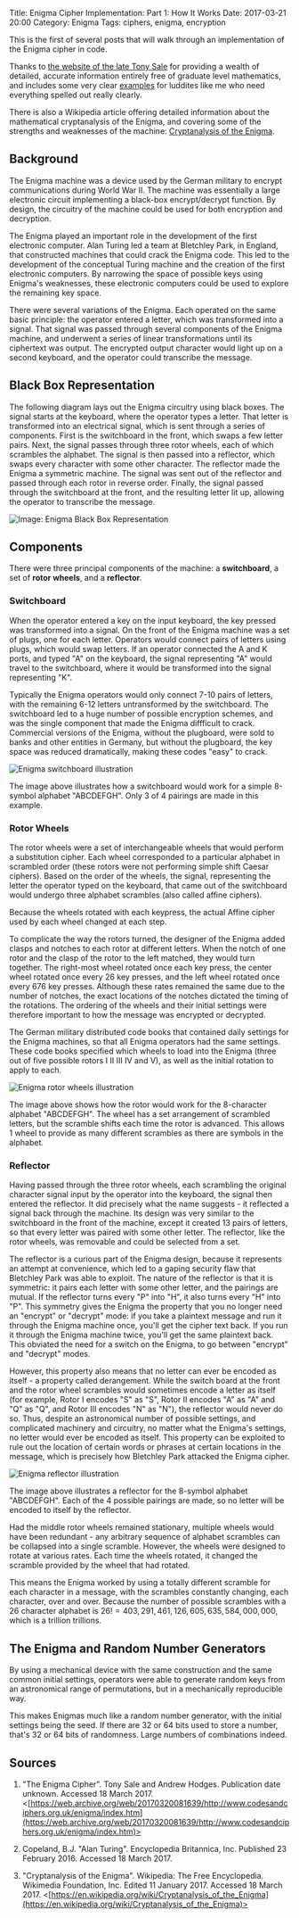 Title: Enigma Cipher Implementation: Part 1: How It Works 
Date: 2017-03-21 20:00
Category: Enigma
Tags: ciphers, enigma, encryption

This is the first of several posts that will walk through an implementation of the Enigma cipher in code.

Thanks to [the website of the late Tony Sale](http://www.codesandciphers.org.uk/enigma/index.htm) for providing a wealth of 
detailed, accurate information entirely free of graduate level mathematics, 
and includes some very clear [examples](http://www.codesandciphers.org.uk/enigma/example1.htm) for luddites like me who need everything spelled out really clearly.

There is also a Wikipedia article offering detailed information about the mathematical cryptanalysis of the Enigma,
and covering some of the strengths and weaknesses of the machine: [Cryptanalysis of the Enigma](https://en.wikipedia.org/wiki/Cryptanalysis_of_the_Enigma).

## Background

The Enigma machine was a device used by the German military to encrypt communications during World War II.
The machine was essentially a large electronic circuit implementing a black-box encrypt/decrypt function.
By design, the circuitry of the machine could be used for both encryption and decryption. 

The Enigma played an important role in the development of the first electronic computer. 
Alan Turing led a team at Bletchley Park, in England, that constructed machines that could crack the Enigma code.
This led to the development of the conceptual Turing machine and the creation of the first electronic computers.
By narrowing the space of possible keys using Enigma's weaknesses, 
these electronic computers could be used to explore the remaining key space.

There were several variations of the Enigma. Each operated on the same basic principle:
the operator entered a letter, which was transformed into a signal. 
That signal was passed through several components of the Enigma machine,
and underwent a series of linear transformations until its ciphertext was output.
The encrypted output character would light up on a second keyboard, and the operator could transcribe the message.

## Black Box Representation

The following diagram lays out the Enigma circuitry using black boxes. 
The signal starts at the keyboard, where the operator types a letter.
That letter is transformed into an electrical signal, which is sent through a series of components.
First is the switchboard in the front, which swaps a few letter pairs.
Next, the signal passes through three rotor wheels, each of which scrambles the alphabet.
The signal is then passed into a reflector, which swaps every character with some other character.
The reflector made the Enigma a symmetric machine. The signal was sent out of the reflector and passed through each rotor in reverse order.
Finally, the signal passed through the switchboard at the front, and the resulting letter lit up, allowing the operator to transcribe the message.

![Image: Enigma Black Box Representation](/images/enigma_blackbox.jpg)

## Components

There were three principal components of the machine: a **switchboard**, a set of **rotor wheels**, and a **reflector**.

### Switchboard 

When the operator entered a key on the input keyboard, the key pressed was transformed into a signal.
On the front of the Enigma machine was a set of plugs, one for each letter. Operators would connect
pairs of letters using plugs, which would swap letters. If an operator connected the A and K ports, 
and typed "A" on the keyboard, the signal representing "A" would travel to the switchboard, 
where it would be transformed into the signal representing "K". 

Typically the Enigma operators would only connect 7-10 pairs of letters, with the remaining 6-12 letters untransformed by the switchboard. 
The switchboard led to a huge number of possible encryption schemes, and was the single component that made the Enigma diffficult to crack.
Commercial versions of the Enigma, without the plugboard, were sold to banks and other entities in Germany, but without the plugboard,
the key space was reduced dramatically, making these codes "easy" to crack.

![Enigma switchboard illustration](/images/enigma_switchboard.jpg)

The image above illustrates how a switchboard would work for a simple 8-symbol alphabet "ABCDEFGH". 
Only 3 of 4 pairings are made in this example. 

### Rotor Wheels

The rotor wheels were a set of interchangeable wheels that would perform a substitution cipher. 
Each wheel corresponded to a particular alphabet in scrambled order (these rotors were not performing simple shift Caesar ciphers).
Based on the order of the wheels, the signal, representing the letter the operator typed on the keyboard, 
that came out of the switchboard would undergo three alphabet scrambles (also called affine ciphers).

Because the wheels rotated with each keypress, the actual Affine cipher used by each wheel changed at each step.

To complicate the way the rotors turned, the designer of the Enigma added clasps and notches to each rotor at different letters.
When the notch of one rotor and the clasp of the rotor to the left matched, they would turn together. 
The right-most wheel rotated once each key press, the center wheel rotated once every 26 key presses, and the left wheel rotated once every 676 key presses.
Although these rates remained the same due to the number of notches, the exact locations of the notches dictated the timing of the rotations.
The ordering of the wheels and their initial settings were therefore important to how the message was encrypted or decrypted.

The German military distributed code books that contained daily settings for the Enigma machines, so that all Enigma operators had the same settings.
These code books specified which wheels to load into the Enigma (three out of five possible rotors I II III IV and V), as well as the initial rotation to apply to each.

![Enigma rotor wheels illustration](/images/enigma_rotor.jpg)

The image above shows how the rotor would work for the 8-character alphabet "ABCDEFGH".
The wheel has a set arrangement of scrambled letters, but the scramble shifts each time the rotor is advanced.
This allows 1 wheel to provide as many different scrambles as there are symbols in the alphabet.

### Reflector 

Having passed through the three rotor wheels, each scrambling the original character signal input by the operator into the keyboard, the signal then entered the reflector. 
It did precisely what the name suggests - it reflected a signal back through the machine. 
Its design was very similar to the switchboard in the front of the machine, except it created 13 pairs of letters, so that every letter was paired with some other letter.
The reflector, like the rotor wheels, was removable and could be selected from a set. 

The reflector is a curious part of the Enigma design, because it represents an attempt at convenience, which led to a gaping security flaw that Bletchley Park was able to exploit. 
The nature of the reflector is that it is symmetric: it pairs each letter with some other letter, and the pairings are mutual. 
If the reflector turns every "P" into "H", it also turns every "H" into "P". 
This symmetry gives the Enigma the property that you no longer need an "encrypt" or "decrypt" mode: if you take a plaintext message and run it through the Enigma machine once, you'll get the cipher text back. 
If you run it through the Enigma machine twice, you'll get the same plaintext back. 
This obviated the need for a switch on the Enigma, to go between "encrypt" and "decrypt" modes.

However, this property also means that no letter can ever be encoded as itself - a property called derangement. 
While the switch board at the front and the rotor wheel scrambles would sometimes encode a letter as itself 
(for example, Rotor I encodes "S" as "S", Rotor II encodes "A" as "A" and "Q" as "Q", and Rotor III encodes "N" as "N"),
the reflector would never do so. 
Thus, despite an astronomical number of possible settings, and complicated machinery and circuitry, 
no matter what the Enigma's settings, no letter would ever be encoded as itself.
This property can be exploited to rule out the location of certain words or phrases at certain locations in the message,
which is precisely how Bletchley Park attacked the Enigma cipher.

![Enigma reflector illustration](/images/enigma_reflector.jpg)

The image above illustrates a reflector for the 8-symbol alphabet "ABCDEFGH".
Each of the 4 possible pairings are made, so no letter will be encoded to itself by the reflector.

Had the middle rotor wheels remained stationary, multiple wheels would have been redundant - 
any arbitrary sequence of alphabet scrambles can be collapsed into a single scramble.
However, the wheels were designed to rotate at various rates. Each time the wheels rotated,
it changed the scramble provided by the wheel that had rotated. 

This means the Enigma worked by using a totally different scramble for each character in a message,
with the scrambles constantly changing, each character, over and over. 
Because the number of possible scrambles with a 26 character alphabet is $26! = 403,291,461,126,605,635,584,000,000$,
which is a trillion trillions.

## The Enigma and Random Number Generators

By using a mechanical device with the same construction and the same common initial settings, 
operators were able to generate random keys from an astronomical range of permutations, 
but in a mechanically reproducible way. 

This makes Enigmas much like a random number generator, with the initial settings being the seed.
If there are 32 or 64 bits used to store a number, that's 32 or 64 bits of randomness. 
Large numbers of combinations indeed.






## Sources

1. "The Enigma Cipher". Tony Sale and Andrew Hodges. Publication date unknown. Accessed 18 March 2017.
<[https://web.archive.org/web/20170320081639/http://www.codesandciphers.org.uk/enigma/index.htm](https://web.archive.org/web/20170320081639/http://www.codesandciphers.org.uk/enigma/index.htm)>

2. Copeland, B.J. "Alan Turing". Encyclopedia Britannica, Inc. Published 23 February 2016. Accessed 18 March 2017.

3. "Cryptanalysis of the Enigma". Wikipedia: The Free Encyclopedia. Wikimedia Foundation, Inc. Edited 11 January 2017. Accessed 18 March 2017.
<[https://en.wikipedia.org/wiki/Cryptanalysis_of_the_Enigma](https://en.wikipedia.org/wiki/Cryptanalysis_of_the_Enigma)>



